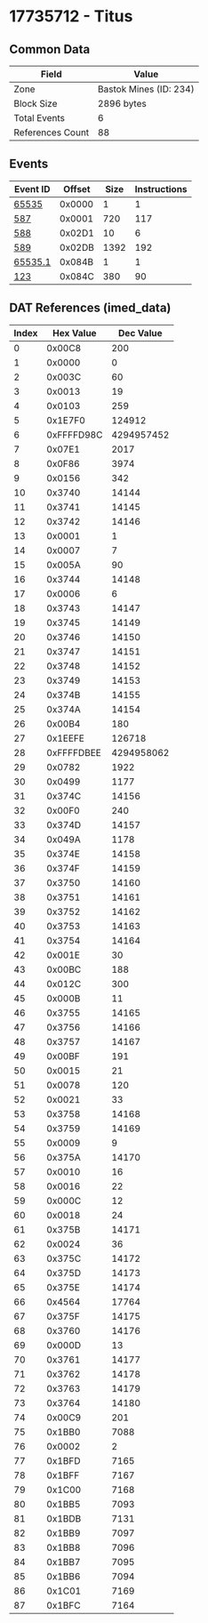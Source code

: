 # 17735712 - Titus

## Common Data

| Field            | Value                  |
|------------------|------------------------|
| Zone             | Bastok Mines (ID: 234) |
| Block Size       | 2896 bytes             |
| Total Events     | 6                      |
| References Count | 88                     |

## Events

| Event ID                | Offset   |   Size |   Instructions |
|-------------------------|----------|--------|----------------|
| [65535](./65535.md)     | 0x0000   |      1 |              1 |
| [587](./587.md)         | 0x0001   |    720 |            117 |
| [588](./588.md)         | 0x02D1   |     10 |              6 |
| [589](./589.md)         | 0x02DB   |   1392 |            192 |
| [65535.1](./65535.1.md) | 0x084B   |      1 |              1 |
| [123](./123.md)         | 0x084C   |    380 |             90 |

## DAT References (imed_data)

|   Index | Hex Value   |   Dec Value |
|---------|-------------|-------------|
|       0 | 0x00C8      |         200 |
|       1 | 0x0000      |           0 |
|       2 | 0x003C      |          60 |
|       3 | 0x0013      |          19 |
|       4 | 0x0103      |         259 |
|       5 | 0x1E7F0     |      124912 |
|       6 | 0xFFFFD98C  |  4294957452 |
|       7 | 0x07E1      |        2017 |
|       8 | 0x0F86      |        3974 |
|       9 | 0x0156      |         342 |
|      10 | 0x3740      |       14144 |
|      11 | 0x3741      |       14145 |
|      12 | 0x3742      |       14146 |
|      13 | 0x0001      |           1 |
|      14 | 0x0007      |           7 |
|      15 | 0x005A      |          90 |
|      16 | 0x3744      |       14148 |
|      17 | 0x0006      |           6 |
|      18 | 0x3743      |       14147 |
|      19 | 0x3745      |       14149 |
|      20 | 0x3746      |       14150 |
|      21 | 0x3747      |       14151 |
|      22 | 0x3748      |       14152 |
|      23 | 0x3749      |       14153 |
|      24 | 0x374B      |       14155 |
|      25 | 0x374A      |       14154 |
|      26 | 0x00B4      |         180 |
|      27 | 0x1EEFE     |      126718 |
|      28 | 0xFFFFDBEE  |  4294958062 |
|      29 | 0x0782      |        1922 |
|      30 | 0x0499      |        1177 |
|      31 | 0x374C      |       14156 |
|      32 | 0x00F0      |         240 |
|      33 | 0x374D      |       14157 |
|      34 | 0x049A      |        1178 |
|      35 | 0x374E      |       14158 |
|      36 | 0x374F      |       14159 |
|      37 | 0x3750      |       14160 |
|      38 | 0x3751      |       14161 |
|      39 | 0x3752      |       14162 |
|      40 | 0x3753      |       14163 |
|      41 | 0x3754      |       14164 |
|      42 | 0x001E      |          30 |
|      43 | 0x00BC      |         188 |
|      44 | 0x012C      |         300 |
|      45 | 0x000B      |          11 |
|      46 | 0x3755      |       14165 |
|      47 | 0x3756      |       14166 |
|      48 | 0x3757      |       14167 |
|      49 | 0x00BF      |         191 |
|      50 | 0x0015      |          21 |
|      51 | 0x0078      |         120 |
|      52 | 0x0021      |          33 |
|      53 | 0x3758      |       14168 |
|      54 | 0x3759      |       14169 |
|      55 | 0x0009      |           9 |
|      56 | 0x375A      |       14170 |
|      57 | 0x0010      |          16 |
|      58 | 0x0016      |          22 |
|      59 | 0x000C      |          12 |
|      60 | 0x0018      |          24 |
|      61 | 0x375B      |       14171 |
|      62 | 0x0024      |          36 |
|      63 | 0x375C      |       14172 |
|      64 | 0x375D      |       14173 |
|      65 | 0x375E      |       14174 |
|      66 | 0x4564      |       17764 |
|      67 | 0x375F      |       14175 |
|      68 | 0x3760      |       14176 |
|      69 | 0x000D      |          13 |
|      70 | 0x3761      |       14177 |
|      71 | 0x3762      |       14178 |
|      72 | 0x3763      |       14179 |
|      73 | 0x3764      |       14180 |
|      74 | 0x00C9      |         201 |
|      75 | 0x1BB0      |        7088 |
|      76 | 0x0002      |           2 |
|      77 | 0x1BFD      |        7165 |
|      78 | 0x1BFF      |        7167 |
|      79 | 0x1C00      |        7168 |
|      80 | 0x1BB5      |        7093 |
|      81 | 0x1BDB      |        7131 |
|      82 | 0x1BB9      |        7097 |
|      83 | 0x1BB8      |        7096 |
|      84 | 0x1BB7      |        7095 |
|      85 | 0x1BB6      |        7094 |
|      86 | 0x1C01      |        7169 |
|      87 | 0x1BFC      |        7164 |
